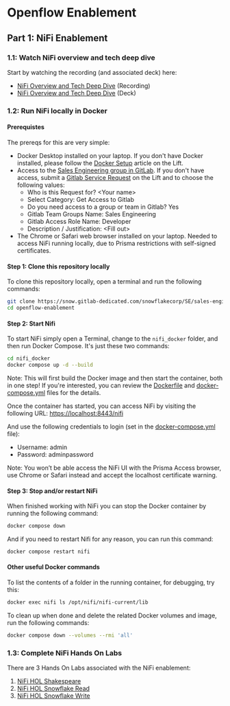 # Openflow Enablement

## Part 1: NiFi Enablement
### 1.1: Watch NiFi overview and tech deep dive
Start by watching the recording (and associated deck) here:
* [NiFi Overview and Tech Deep Dive](https://drive.google.com/file/d/1HHAVhXMM76kKnByHQGDtnUmm3wV66NMU/view?usp=drive_link) (Recording)
* [NiFi Overview and Tech Deep Dive](https://docs.google.com/presentation/d/1B7A9NdbY7urz0_scG0gyVee8di_5mucizX70s3pYyoU/edit) (Deck)

### 1.2: Run NiFi locally in Docker
#### Prerequistes
The prereqs for this are very simple:
* Docker Desktop installed on your laptop. If you don't have Docker installed, please follow the [Docker Setup](https://snowflake.service-now.com/lift?id=kb_article&sysparm_article=KB0015333) article on the Lift.
* Access to the [Sales Engineering group in GitLab](https://snow.gitlab-dedicated.com/snowflakecorp/SE/sales-engineering). If you don't have access, submit a [Gitlab Service Request](https://lift.snowflake.com/lift?id=esc_sc_cat_item&table=sc_cat_item&sys_id=2fcd5379dbd58214d36db8f3f3961966&searchTerm=gitlab) on the Lift and to choose the following values:
    * Who is this Request for? &lt;Your name&gt;
    * Select Category:  Get Access to Gitlab
    * Do you need access to a group or team in Gitlab? Yes
    * Gitlab Team Groups Name: Sales Engineering
    * Gitlab Access Role Name: Developer
    * Description / Justification: &lt;Fill out&gt;
* The Chrome or Safari web browser installed on your laptop. Needed to access NiFi running locally, due to Prisma restrictions with self-signed certificates.

#### Step 1: Clone this repository locally
To clone this repository locally, open a terminal and run the following commands:
```bash
git clone https://snow.gitlab-dedicated.com/snowflakecorp/SE/sales-engineering/openflow-enablement.git
cd openflow-enablement
```

#### Step 2: Start Nifi
To start NiFi simply open a Terminal, change to the `nifi_docker` folder, and then run Docker Compose. It's just these two commands:
```bash
cd nifi_docker
docker compose up -d --build
```

Note: This will first build the Docker image and then start the container, both in one step! If you're interested, you can review the [Dockerfile](nifi_docker/Dockerfile) and [docker-compose.yml](nifi_docker/docker-compose.yml) files for the details.

Once the container has started, you can access NiFi by visiting the following URL:
[https://localhost:8443/nifi](https://localhost:8443/nifi)

And use the following credentials to login (set in the [docker-compose.yml](nifi_docker/docker-compose.yml) file):
* Username: admin
* Password: adminpassword

Note: You won’t be able access the NiFi UI with the Prisma Access browser, use Chrome or Safari instead and accept the localhost certificate warning.


#### Step 3: Stop and/or restart NiFi
When finished working with NiFi you can stop the Docker container by running the following command:
```bash
docker compose down
```

And if you need to restart Nifi for any reason, you can run this command:
```bash
docker compose restart nifi
```

#### Other useful Docker commands
To list the contents of a folder in the running container, for debugging, try this:
```bash
docker exec nifi ls /opt/nifi/nifi-current/lib
```

To clean up when done and delete the related Docker volumes and image, run the following commands:
```bash
docker compose down --volumes --rmi 'all'
```

### 1.3: Complete NiFi Hands On Labs
There are 3 Hands On Labs associated with the NiFi enablement:
1. [NiFi HOL Shakespeare](https://docs.google.com/document/d/14hUZGPxIdcsrAjKlPMWYnc-FzDOyrUrzp0IXEP2jpUU/edit?tab=t.0)
1. [NiFi HOL Snowflake Read](https://docs.google.com/document/d/1PsNdjHYSx5Kl3UIWohD2mInAQ1XBzEzNmtmBCm08qyY/edit?tab=t.0)
1. [NiFi HOL Snowflake Write](https://docs.google.com/document/d/1MaJBwCKG5_ndTkDOqrgF9WA_YcHTJSdSN6oCipyL2As/edit?tab=t.0)
